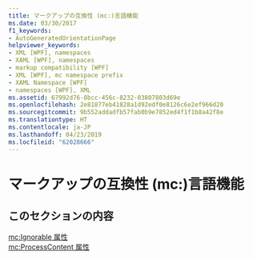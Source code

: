 ```yaml
---
title: マークアップの互換性 (mc:)言語機能
ms.date: 03/30/2017
f1_keywords:
- AutoGeneratedOrientationPage
helpviewer_keywords:
- XML [WPF], namespaces
- XAML [WPF], namespaces
- markup compatibility [WPF]
- XML [WPF], mc namespace prefix
- XAML Namespace [WPF]
- namespaces [WPF], XML
ms.assetid: 67992d76-8bcc-456c-8232-03807803d69e
ms.openlocfilehash: 2e81877eb41828a1d92edf0e8126c6e2ef966d20
ms.sourcegitcommit: 9b552addadfb57fab0b9e7852ed4f1f1b8a42f8e
ms.translationtype: HT
ms.contentlocale: ja-JP
ms.lasthandoff: 04/23/2019
ms.locfileid: "62028666"
---
```

# <a name="markup-compatibility-mc-language-features"></a>マークアップの互換性 (mc:)言語機能
## <a name="in-this-section"></a>このセクションの内容  
 [mc:Ignorable 属性](mc-ignorable-attribute.md)  
  [mc:ProcessContent 属性](mc-processcontent-attribute.md)
